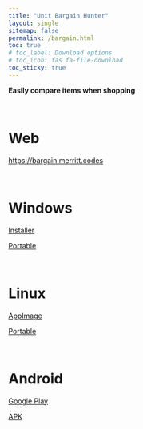 ```yaml
---
title: "Unit Bargain Hunter"
layout: single
sitemap: false
permalink: /bargain.html
toc: true
# toc_label: Download options
# toc_icon: fas fa-file-download
toc_sticky: true
---
```


**Easily compare items when shopping**


<br>


# Web

https://bargain.merritt.codes


<br>


# Windows

[Installer](https://github.com/Merrit/unit_bargain_hunter/releases/latest/download/unit_bargain_hunter-installer.exe)

[Portable](https://github.com/Merrit/unit_bargain_hunter/releases/latest/download/unit_bargain_hunter-win32_portable.zip)


<br>


# Linux

[AppImage](https://github.com/Merrit/unit_bargain_hunter/releases/latest/download/UnitBargainHunter-AppImage.zip)

[Portable](https://github.com/Merrit/unit_bargain_hunter/releases/latest/download/linux-portable.zip)


<br>


# Android

[Google Play]()

[APK](https://github.com/Merrit/unit_bargain_hunter/releases/latest/download/app-release.apk.zip)
